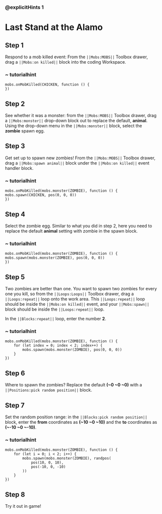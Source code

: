 ### @explicitHints 1

# Last Stand at the Alamo 

## Step 1
Respond to a mob killed event: From the ``||Mobs:MOBS||`` Toolbox drawer, drag a ``||Mobs:on killed||`` block into the coding Workspace.

### ~ tutorialhint
```blocks
mobs.onMobKilled(CHICKEN, function () {
})
```

## Step 2
See whether it was a monster: from the ``||Mobs:MOBS||`` Toolbox drawer, drag a ``||Mobs:monster||`` drop-down block out to replace the default, **animal**. Using the drop-down menu in the ``||Mobs:monster||`` block, select the **zombie** spawn egg.

## Step 3
Get set up to spawn new zombies! From the ``||Mobs:MOBS||`` Toolbox drawer, drag a ``||Mobs:spawn animal||`` block under the ``||Mobs:on killed||`` event handler block.

### ~ tutorialhint
```blocks
mobs.onMobKilled(mobs.monster(ZOMBIE), function () {
mobs.spawn(CHICKEN, pos(0, 0, 0))
})
```

## Step 4
Select the zombie egg. Similar to what you did in step 2, here you need to replace the default **animal** setting with zombie in the spawn block.

### ~ tutorialhint
```blocks
mobs.onMobKilled(mobs.monster(ZOMBIE), function () {
mobs.spawn(mobs.monster(ZOMBIE), pos(0, 0, 0))
})
```

## Step 5
Two zombies are better than one. You want to spawn two zombies for every one you kill, so from the ``||Loops:Loops||`` Toolbox drawer, drag a ``||Loops:repeat||`` loop onto the work area. This ``||Loops:repeat||`` loop should be inside the ``||Mobs:on killed||`` event, and your ``||Mobs:spawn||`` block should be inside the ``||Loops:repeat||`` loop.

In the ``||Blocks:repeat||`` loop, enter the number **2**. 

### ~ tutorialhint
```blocks
mobs.onMobKilled(mobs.monster(ZOMBIE), function () {
    for (let index = 0; index < 2; index++) {
        mobs.spawn(mobs.monster(ZOMBIE), pos(0, 0, 0))
    }
})
```

## Step 6
Where to spawn the zombies? Replace the default **(~0 ~0 ~0)** with a ``||Positions:pick random position||`` block.

## Step 7
Set the random position range: in the ``||Blocks:pick random position||`` block, enter the **from** coordinates as **(~10 ~0 ~10)** and the **to** coordinates as **(~-10 ~0 ~-10)**.

### ~ tutorialhint
```blocks
mobs.onMobKilled(mobs.monster(ZOMBIE), function () {
    for (let i = 0; i < 2; i++) {
        mobs.spawn(mobs.monster(ZOMBIE), randpos(
            pos(10, 0, 10),
            pos(-10, 0, -10)
        ))
    }
})
```

## Step 8

Try it out in game!
